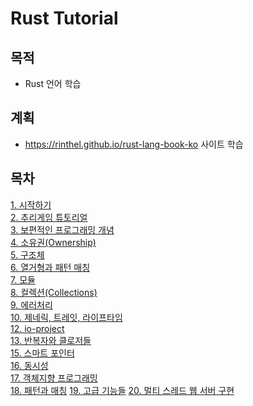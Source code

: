 
# Rust Tutorial

## 목적
- Rust 언어 학습
  
## 계획
- https://rinthel.github.io/rust-lang-book-ko 사이트 학습
  

## 목차
[1. 시작하기](https://github.com/hypernova1/rust-tutorial/tree/master/01.%20%EC%8B%9C%EC%9E%91%ED%95%98%EA%B8%B0)  
[2. 추리게임 튜토리얼](https://github.com/hypernova1/rust-tutorial/tree/master/02.%20%EC%B6%94%EB%A6%AC%20%EA%B2%8C%EC%9E%84%20%ED%8A%9C%ED%86%A0%EB%A6%AC%EC%96%BC)  
[3. 보편적인 프로그래밍 개념](https://github.com/hypernova1/rust-tutorial/tree/master/03.%20%EB%B3%B4%ED%8E%B8%EC%A0%81%EC%9D%B8%20%ED%94%84%EB%A1%9C%EA%B7%B8%EB%9E%98%EB%B0%8D%20%EA%B0%9C%EB%85%90)  
[4. 소유권(Ownership)](https://github.com/hypernova1/rust-tutorial/tree/master/04.%20%EC%86%8C%EC%9C%A0%EA%B6%8C)  
[5. 구조체](https://github.com/hypernova1/rust-tutorial/tree/master/05.%20%EA%B5%AC%EC%A1%B0%EC%B2%B4)  
[6. 열거형과 패턴 매칭](https://github.com/hypernova1/rust-tutorial/tree/master/06.%20%EC%97%B4%EA%B1%B0%ED%98%95%EA%B3%BC%20%ED%8C%A8%ED%84%B4%20%EB%A7%A4%EC%B9%AD)  
[7. 모듈](https://github.com/hypernova1/rust-tutorial/tree/master/07.%20%EB%AA%A8%EB%93%88)  
[8. 컬렉션(Collections)](https://github.com/hypernova1/rust-tutorial/tree/master/08.%20%EC%BB%AC%EB%A0%89%EC%85%98)  
[9. 에러처리](https://github.com/hypernova1/rust-tutorial/tree/master/09.%20%EC%97%90%EB%9F%AC%20%EC%B2%98%EB%A6%AC)  
[10. 제네릭, 트레잇, 라이프타임](https://github.com/hypernova1/rust-tutorial/tree/master/10.%20%EC%A0%9C%EB%84%A4%EB%A6%AD%2C%20%ED%8A%B8%EB%A0%88%EC%9E%87%2C%20%EB%9D%BC%EC%9D%B4%ED%94%84%ED%83%80%EC%9E%84)  
[12. io-project](https://github.com/hypernova1/rust-tutorial/tree/master/12.%20io-project)  
[13. 반복자와 클로저들](https://github.com/hypernova1/rust-tutorial/tree/master/13.%20%EB%B0%98%EB%B3%B5%EC%9E%90%EC%99%80%20%ED%81%B4%EB%A1%9C%EC%A0%80%EB%93%A4)  
[15. 스마트 포인터](https://github.com/hypernova1/rust-tutorial/tree/master/15.%20%EC%8A%A4%EB%A7%88%ED%8A%B8%20%ED%8F%AC%EC%9D%B8%ED%84%B0)  
[16. 동시성](https://github.com/hypernova1/rust-tutorial/tree/master/16.%20%EB%8F%99%EC%8B%9C%EC%84%B1)  
[17. 객체지향 프로그래밍](https://github.com/hypernova1/rust-tutorial/tree/master/17.%20%EA%B0%9D%EC%B2%B4%EC%A7%80%ED%96%A5%20%ED%94%84%EB%A1%9C%EA%B7%B8%EB%9E%98%EB%B0%8D)  
[18. 패턴과 매칭](https://github.com/hypernova1/rust-tutorial/tree/master/18.%20%ED%8C%A8%ED%84%B4%EA%B3%BC%20%EB%A7%A4%EC%B9%AD)
[19. 고급 기능들](https://github.com/hypernova1/rust-tutorial/tree/master/19.%20%EA%B3%A0%EA%B8%89%20%EA%B8%B0%EB%8A%A5%EB%93%A4)
[20. 멀티 스레드 웹 서버 구현](https://github.com/hypernova1/rust-tutorial/tree/master/20.%20%EB%A9%80%ED%8B%B0%20%EC%8A%A4%EB%A0%88%EB%93%9C%20%EC%9B%B9%20%EC%84%9C%EB%B2%84%20%EA%B5%AC%ED%98%84)